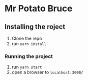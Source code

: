 # Mr Potato Bruce

## Installing the roject
1. Clone the repo
2. run `yarn install`

### Running the project
1. run `yarn start`
2. open a browser to `localhost:3000/`